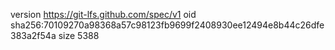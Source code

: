 version https://git-lfs.github.com/spec/v1
oid sha256:70109270a98368a57c98123fb9699f2408930ee12494e8b44c26dfe383a2f54a
size 5388
